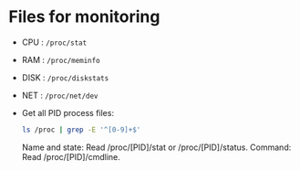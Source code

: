 # Files for monitoring

- CPU : `/proc/stat`
- RAM : `/proc/meminfo`
- DISK : `/proc/diskstats`
- NET : `/proc/net/dev`
- Get all PID process files:

    ```sh
    ls /proc | grep -E '^[0-9]+$'
    ```

    Name and state: Read /proc/[PID]/stat or /proc/[PID]/status.
    Command: Read /proc/[PID]/cmdline.
